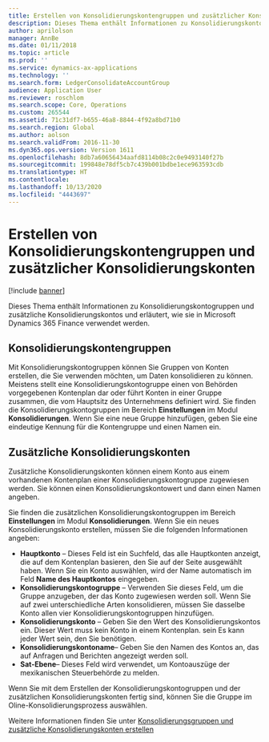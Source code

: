 ```yaml
---
title: Erstellen von Konsolidierungskontengruppen und zusätzlicher Konsolidierungskonten
description: Dieses Thema enthält Informationen zu Konsolidierungskontogruppen und zusätzliche Konsolidierungskontos und erläutert, wie sie in Microsoft Dynamics 365 Finance verwendet werden.
author: aprilolson
manager: AnnBe
ms.date: 01/11/2018
ms.topic: article
ms.prod: ''
ms.service: dynamics-ax-applications
ms.technology: ''
ms.search.form: LedgerConsolidateAccountGroup
audience: Application User
ms.reviewer: roschlom
ms.search.scope: Core, Operations
ms.custom: 265544
ms.assetid: 71c31df7-b655-46a8-8844-4f92a8bd71b0
ms.search.region: Global
ms.author: aolson
ms.search.validFrom: 2016-11-30
ms.dyn365.ops.version: Version 1611
ms.openlocfilehash: 8db7a60656434aafd8114b08c2c0e9493140f27b
ms.sourcegitcommit: 199848e78df5cb7c439b001bdbe1ece963593cdb
ms.translationtype: HT
ms.contentlocale: 
ms.lasthandoff: 10/13/2020
ms.locfileid: "4443697"
---
```

# <a name="consolidation-account-groups-and-additional-consolidation-accounts"></a>Erstellen von Konsolidierungskontengruppen und zusätzlicher Konsolidierungskonten

[!include [banner](../includes/banner.md)]

Dieses Thema enthält Informationen zu Konsolidierungskontogruppen und zusätzliche Konsolidierungskontos und erläutert, wie sie in Microsoft Dynamics 365 Finance verwendet werden.

<a name="consolidation-account-groups"></a>Konsolidierungskontengruppen
----------------------------

Mit Konsolidierungskontogruppen können Sie Gruppen von Konten erstellen, die Sie verwenden möchten, um Daten konsolidieren zu können. Meistens stellt eine Konsolidierungskontogruppe einen von Behörden vorgegebenen Kontenplan dar oder führt Konten in einer Gruppe zusammen, die vom Hauptsitz des Unternehmens definiert wird. Sie finden die Konsolidierungskontogruppen im Bereich **Einstellungen** im Modul **Konsolidierungen**. Wenn Sie eine neue Gruppe hinzufügen, geben Sie eine eindeutige Kennung für die Kontengruppe und einen Namen ein.

## <a name="additional-consolidation-accounts"></a>Zusätzliche Konsolidierungskonten
Zusätzliche Konsolidierungskonten können einem Konto aus einem vorhandenen Kontenplan einer Konsolidierungskontogruppe zugewiesen werden. Sie können einen Konsolidierungskontowert und dann einen Namen angeben. 

Sie finden die zusätzlichen Konsolidierungskontogruppen im Bereich **Einstellungen** im Modul **Konsolidierungen**. Wenn Sie ein neues Konsolidierungskonto erstellen, müssen Sie die folgenden Informationen angeben:

-   **Hauptkonto** – Dieses Feld ist ein Suchfeld, das alle Hauptkonten anzeigt, die auf dem Kontenplan basieren, den Sie auf der Seite ausgewählt haben. Wenn Sie ein Konto auswählen, wird der Name automatisch im Feld **Name des Hauptkontos** eingegeben.
-   **Konsolidierungskontogruppe** – Verwenden Sie dieses Feld, um die Gruppe anzugeben, der das Konto zugewiesen werden soll. Wenn Sie auf zwei unterschiedliche Arten konsolidieren, müssen Sie dasselbe Konto allen vier Konsolidierungskontogruppen hinzufügen.
-   **Konsolidierungskonto** – Geben Sie den Wert des Konsolidierungskontos ein. Dieser Wert muss kein Konto in einem Kontenplan. sein Es kann jeder Wert sein, den Sie benötigen.
-   **Konsolidierungskontoname**– Geben Sie den Namen des Kontos an, das auf Anfragen und Berichten angezeigt werden soll.
-   **Sat-Ebene**– Dieses Feld wird verwendet, um Kontoauszüge der mexikanischen Steuerbehörde zu melden. 

Wenn Sie mit dem Erstellen der Konsolidierungskontogruppen und der zusätzlichen Konsolidierungskonten fertig sind, können Sie die Gruppe im Oline-Konsolidierungsprozess auswählen.


Weitere Informationen finden Sie unter [Konsolidierungsgruppen und zusätzliche Konsolidierungskonten erstellen](../general-ledger/tasks/create-consolidation-groups.md) 



